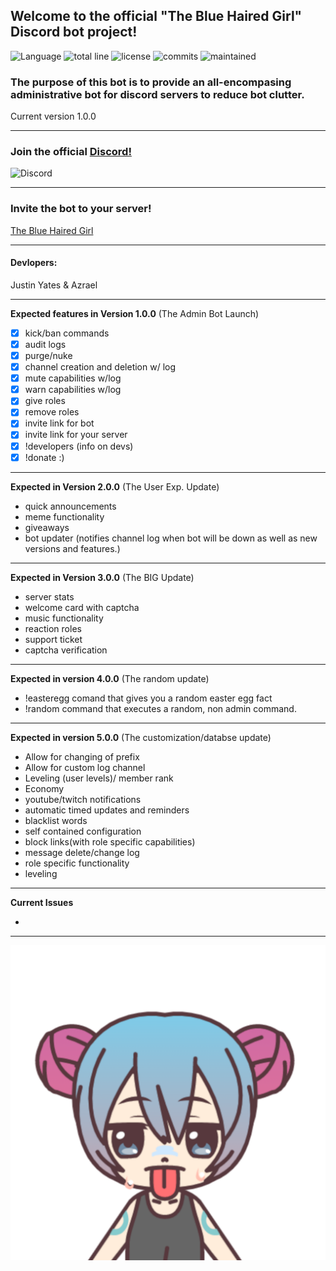 ## Welcome to the official "The Blue Haired Girl" Discord bot project!

![Language](https://img.shields.io/github/languages/top/justinyates887/blue-haired-girl-bot?color=yellow)
![total line](https://img.shields.io/tokei/lines/github/justinyates887/blue-haired-girl-bot)
![license](https://img.shields.io/badge/License-GNU-blueviolet)
![commits](https://img.shields.io/github/commit-activity/w/justinyates887/blue-haired-girl-bot)
![maintained](https://img.shields.io/maintenance/yes/2021)

### The purpose of this bot is to provide an all-encompasing administrative bot for discord servers to reduce bot clutter.

Current version 1.0.0

---------------------------------------------------------------------------------------------------------------------------

### Join the official [Discord!](https://discord.gg/tb4mZWtXC8)
![Discord](https://img.shields.io/discord/795324515034726410?color=blue)

---------------------------------------------------------------------------------------------------------------------------

### Invite the bot to your server!
[The Blue Haired Girl](https://discord.com/api/oauth2/authorize?client_id=794674548875460649&permissions=8&scope=bot)

---------------------------------------------------------------------------------------------------------------------------

#### **Devlopers:**

Justin Yates & Azrael

---------------------------------------------------------------------------------------------------------------------------


**Expected features in Version 1.0.0** (The Admin Bot Launch)

- [x] kick/ban commands
- [x] audit logs
- [x] purge/nuke
- [x] channel creation and deletion w/ log
- [x] mute capabilities w/log
- [x] warn capabilities w/log
- [x] give roles 
- [x] remove roles
- [x] invite link for bot
- [x] invite link for your server
- [x] !developers (info on devs)
- [x] !donate :)

---------------------------------------------------------------------------------------------------------------------------

**Expected in Version 2.0.0** (The User Exp. Update)

- quick announcements
- meme functionality
- giveaways
- bot updater (notifies channel log when bot will be down as well as new versions and features.)

---------------------------------------------------------------------------------------------------------------------------

**Expected in Version 3.0.0** (The BIG Update)

- server stats
- welcome card with captcha
- music functionality
- reaction roles
- support ticket
- captcha verification

---------------------------------------------------------------------------------------------------------------------------

**Expected in version 4.0.0** (The random update)
- !easteregg comand that gives you a random easter egg fact
- !random command that executes a random, non admin command.

---------------------------------------------------------------------------------------------------------------------------

**Expected in version 5.0.0** (The customization/databse update)
- Allow for changing of prefix
- Allow for custom log channel
- Leveling (user levels)/ member rank
- Economy
- youtube/twitch notifications
- automatic timed updates and reminders
- blacklist words
- self contained configuration
- block links(with role specific capabilities)
- message delete/change log
- role specific functionality
- leveling

---------------------------------------------------------------------------------------------------------------------------

**Current Issues**

- 

---------------------------------------------------------------------------------------------------------------------------

![logo](./BHG.png)
